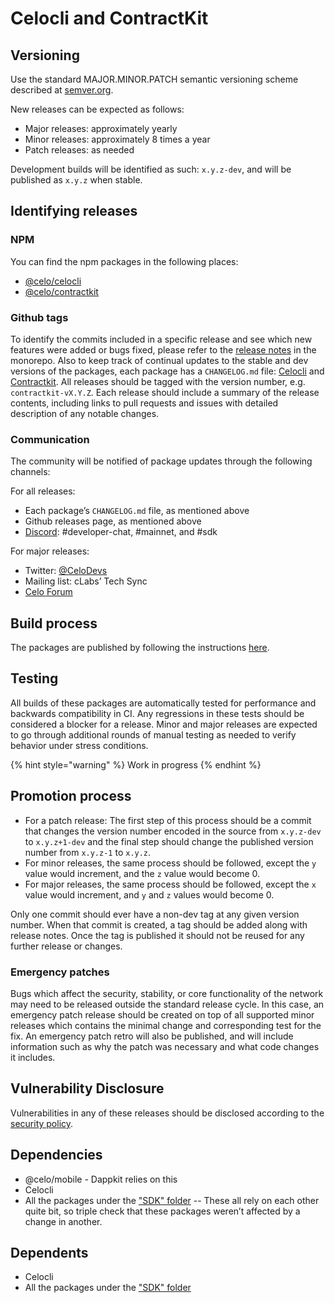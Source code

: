 # Celocli and ContractKit

## Versioning

Use the standard MAJOR.MINOR.PATCH semantic versioning scheme described at [semver.org](http://semver.org).

New releases can be expected as follows:

* Major releases: approximately yearly 
* Minor releases: approximately 8 times a year
* Patch releases: as needed

Development builds will be identified as such: `x.y.z-dev`, and will be published as `x.y.z` when stable.

## Identifying releases

### NPM

You can find the npm packages in the following places:

* [@celo/celocli](https://www.npmjs.com/package/@celo/celocli)
* [@celo/contractkit](https://www.npmjs.com/package/@celo/contractkit)

### Github tags

To identify the commits included in a specific release and see which new features were added or bugs fixed, please refer to the [release notes](https://github.com/celo-org/celo-monorepo/releases) in the monorepo. Also to keep track of continual updates to the stable and dev versions of the packages, each package has a `CHANGELOG.md` file: [Celocli](https://github.com/celo-org/celo-monorepo/blob/master/packages/cli/CHANGELOG.md) and [Contractkit](https://github.com/celo-org/celo-monorepo/blob/master/packages/sdk/CHANGELOG.md). All releases should be tagged with the version number, e.g. `contractkit-vX.Y.Z`. Each release should include a summary of the release contents, including links to pull requests and issues with detailed description of any notable changes.

### Communication

The community will be notified of package updates through the following channels:

For all releases:

* Each package’s `CHANGELOG.md` file, as mentioned above
* Github releases page, as mentioned above
* [Discord](https://discord.gg/6yWMkgM): \#developer-chat, \#mainnet, and \#sdk

For major releases:

* Twitter: [@CeloDevs](https://twitter.com/CeloDevs)
* Mailing list: cLabs’ Tech Sync
* [Celo Forum](https://forum.celo.org/)

## Build process

The packages are published by following the instructions [here](https://github.com/celo-org/celo-monorepo/blob/master/README-dev.md).

## Testing

All builds of these packages are automatically tested for performance and backwards compatibility in CI. Any regressions in these tests should be considered a blocker for a release. Minor and major releases are expected to go through additional rounds of manual testing as needed to verify behavior under stress conditions.

{% hint style="warning" %}
Work in progress
{% endhint %}

## Promotion process

* For a patch release: The first step of this process should be a commit that changes the version number encoded in the source from `x.y.z-dev` to `x.y.z+1-dev` and the final step should change the published version number from `x.y.z-1`  to `x.y.z`.
* For minor releases, the same process should be followed, except the `y` value would increment, and the `z` value would become 0. 
* For major releases, the same process should be followed, except the `x` value would increment, and `y` and `z` values would become 0. 

Only one commit should ever have a non-dev tag at any given version number. When that commit is created, a tag should be added along with release notes. Once the tag is published it should not be reused for any further release or changes.

### Emergency patches

Bugs which affect the security, stability, or core functionality of the network may need to be released outside the standard release cycle. In this case, an emergency patch release should be created on top of all supported minor releases which contains the minimal change and corresponding test for the fix. An emergency patch retro will also be published, and will include information such as why the patch was necessary and what code changes it includes.

## Vulnerability Disclosure

Vulnerabilities in any of these releases should be disclosed according to the [security policy](https://github.com/celo-org/celo-blockchain/blob/master/SECURITY.md).

## Dependencies

* @celo/mobile - Dappkit relies on this 
* Celocli
* All the packages under the ["SDK" folder](https://github.com/celo-org/celo-monorepo/tree/master/packages/sdk) -- These all rely on each other quite bit, so triple check that these packages weren’t affected by a change in another.

## Dependents

* Celocli
* All the packages under the ["SDK" folder](https://github.com/celo-org/celo-monorepo/tree/master/packages/sdk)

